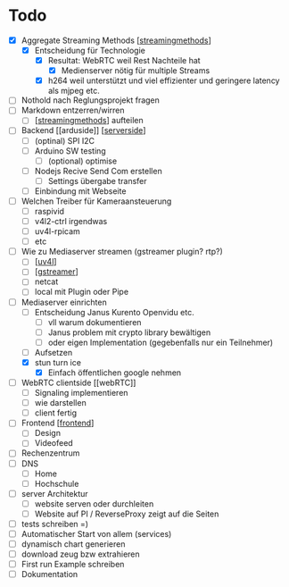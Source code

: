 # Todo

-   [x] Aggregate Streaming Methods [[streamingmethods]]
    -   [x] Entscheidung für Technologie
        -   [x] Resultat: WebRTC weil Rest Nachteile hat
            -   [x] Medienserver nötig für multiple Streams
        -   [x] h264 weil unterstützt und viel effizienter und geringere latency als mjpeg etc.
-   [ ] Nothold nach Reglungsprojekt fragen
-   [ ] Markdown entzerren/wirren
    -   [ ] [[streamingmethods]] aufteilen
-   [ ] Backend [[arduside]] [[serverside]]
    -   [ ] (optinal) SPI I2C
    -   [ ] Arduino SW testing
        -   [ ] (optional) optimise
    -   [ ] Nodejs Recive Send Com erstellen
        -   [ ] Settings übergabe transfer
    -   [ ] Einbindung mit Webseite
-   [ ] Welchen Treiber für Kameraansteuerung
    -   [ ] raspivid
    -   [ ] v4l2-ctrl irgendwas
    -   [ ] uv4l-rpicam 
    -   [ ] etc
-   [ ] Wie zu Mediaserver streamen (gstreamer plugin? rtp?)
    -   [ ] [[uv4l]]
    -   [ ] [[gstreamer]]
    -   [ ] netcat
    -   [ ] local mit Plugin oder Pipe
-   [ ] Mediaserver einrichten
    -   [ ] Entscheidung Janus Kurento Openvidu etc.
        -   [ ] vll warum dokumentieren
        -   [ ] Janus problem mit crypto library bewältigen
        -   [ ] oder eigen Implementation (gegebenfalls nur ein Teilnehmer)
    -   [ ] Aufsetzen
    -   [x] stun turn ice
        -   [x] Einfach öffentlichen google nehmen
-   [ ] WebRTC clientside  [[webRTC]]
    -   [ ] Signaling implementieren 
    -   [ ] wie darstellen
    -   [ ] client fertig
-   [ ] Frontend [[frontend]]
    -   [ ] Design
    -   [ ] Videofeed
-   [ ] Rechenzentrum
-   [ ] DNS
    -   [ ] Home
    -   [ ] Hochschule
-   [ ] server Architektur
    -   [ ] website serven oder durchleiten
    -   [ ] Website auf PI / ReverseProxy zeigt auf die Seiten
-   [ ] tests schreiben =)
-   [ ] Automatischer Start von allem (services)
-   [ ] dynamisch chart generieren
-   [ ] download zeug bzw extrahieren
-   [ ] First run Example schreiben
-   [ ] Dokumentation

[//begin]: # "Autogenerated link references for markdown compatibility"
[streamingmethods]: Pirate-Spyglass\streamingmethods "Streaming Methods"
[serverside]: Pirate-Bridge\Theory\serverside "Serverside"
[uv4l]: Pirate-Spyglass\Sources\uv4l "UV4L"
[gstreamer]: Pirate-Spyglass\Sources\gstreamer "GStreamer"
[frontend]: Pirate-Flag\frontend "Frontend thoughts"
[//end]: # "Autogenerated link references"
